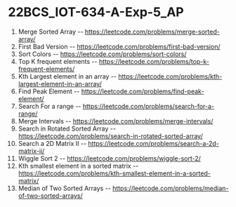 # 22BCS_IOT-634-A-Exp-5_AP

1. Merge Sorted Array	--	https://leetcode.com/problems/merge-sorted-array/
2. First Bad Version	--	https://leetcode.com/problems/first-bad-version/
3. Sort Colors	--	https://leetcode.com/problems/sort-colors/
4. Top K frequent elements	--	https://leetcode.com/problems/top-k-frequent-elements/
5. Kth Largest element in an array	--	https://leetcode.com/problems/kth-largest-element-in-an-array/
6. Find Peak Element	--	https://leetcode.com/problems/find-peak-element/
7. Search For a range	--	https://leetcode.com/problems/search-for-a-range/
8. Merge Intervals	--	https://leetcode.com/problems/merge-intervals/
9. Search in Rotated Sorted Array	--	https://leetcode.com/problems/search-in-rotated-sorted-array/
10. Search a 2D Matrix II	--	https://leetcode.com/problems/search-a-2d-matrix-ii/
11. Wiggle Sort 2	--	https://leetcode.com/problems/wiggle-sort-2/
12. Kth smallest element in a sorted matrix	--	https://leetcode.com/problems/kth-smallest-element-in-a-sorted-matrix/
13. Median of Two Sorted Arrays	--	https://leetcode.com/problems/median-of-two-sorted-arrays/
